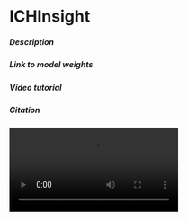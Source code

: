 # ICHInsight

##### Description
##### Link to model weights
##### Video tutorial

##### Citation

<video src="web_app/Tutorial.mp4" controls="controls" style="max-width: 100%;">
  Your browser does not support the video tag.
</video>